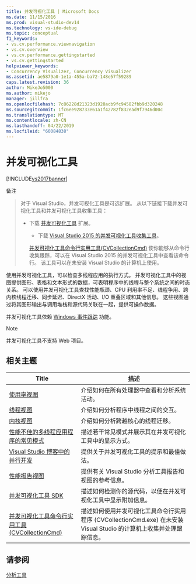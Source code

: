 ```yaml
---
title: 并发可视化工具 | Microsoft Docs
ms.date: 11/15/2016
ms.prod: visual-studio-dev14
ms.technology: vs-ide-debug
ms.topic: conceptual
f1_keywords:
- vs.cv.performance.viewnavigation
- vs.cv.overview
- vs.cv.performance.gettingstarted
- vs.cv.gettingstarted
helpviewer_keywords:
- Concurrency Visualizer, Concurrency Visualizer
ms.assetid: ae5879a0-1e1a-455a-ba72-148e57f59289
caps.latest.revision: 36
author: MikeJo5000
ms.author: mikejo
manager: jillfra
ms.openlocfilehash: 7c86228d21323d1928acb9fc94582fbb9d320248
ms.sourcegitcommit: 1fc6ee928733e61a1f42782f832ead9f7946d00c
ms.translationtype: MT
ms.contentlocale: zh-CN
ms.lasthandoff: 04/22/2019
ms.locfileid: "60084838"
---
```

# <a name="concurrency-visualizer"></a>并发可视化工具
[!INCLUDE[vs2017banner](../includes/vs2017banner.md)]

备注
>  对于 Visual Studio，并发可视化工具是可选扩展。 从以下链接下载并发可视化工具和并发可视化工具收集工具：  
> 
> - 下载              [并发可视化工具](https://visualstudiogallery.msdn.microsoft.com/a6c24ce9-beec-4545-9261-293061436ee9) 扩展。  
>   - 下载              [Visual Studio 2015 的并发可视化工具收集工具](http://www.microsoft.com/download/details.aspx?id=49103)。  
> 
>   [并发可视化工具命令行实用工具(CVCollectionCmd)](../profiling/concurrency-visualizer-command-line-utility-cvcollectioncmd.md) 使你能够从命令行收集跟踪，可以在 Visual Studio 2015 的并发可视化工具中查看该命令行。 该工具可以在未安装 Visual Studio 的计算机上使用。  
  
 使用并发可视化工具，可以检查多线程应用的执行方式。 并发可视化工具中的视图提供图形、表格和文本形式的数据，可表明程序中的线程与整个系统之间的时态关系。 可以使用并发可视化工具查找性能瓶颈、CPU 利用率不足、线程争用、跨内核线程迁移、同步延迟、DirectX 活动、I/O 重叠区域和其他信息。 这些视图通过将其图形输出与调用堆栈和源代码关联在一起，提供可操作数据。  
  
 并发可视化工具依赖 [Windows 事件跟踪](http://go.microsoft.com/fwlink/?LinkId=234579) 功能。  
  
> [!NOTE]
>  并发可视化工具不支持 Web 项目。  
  
## <a name="related-topics"></a>相关主题  
  
|Title|描述|  
|-----------|-----------------|  
|[使用率视图](../profiling/utilization-view.md)|介绍如何在所有处理器中查看和分析系统活动。|  
|[线程视图](../profiling/threads-view-parallel-performance.md)|介绍如何分析程序中线程之间的交互。|  
|[内核视图](../profiling/cores-view.md)|介绍如何分析跨越核心的线程迁移。|  
|[性能不佳的多线程应用程序的常见模式](../profiling/common-patterns-for-poorly-behaved-multithreaded-applications.md)|描述若干常见模式并展示其在并发可视化工具中的显示方式。|  
|[Visual Studio 博客中的并行开发](http://go.microsoft.com/fwlink/?LinkId=235385)|提供关于并发可视化工具的提示和最佳做法。|  
|[性能报告视图](../profiling/performance-report-views.md)|提供有关 Visual Studio 分析工具报告和视图的参考信息。|  
|[并发可视化工具 SDK](../profiling/concurrency-visualizer-sdk.md)|描述如何检测你的源代码，以便在并发可视化工具中显示附加信息。|  
|[并发可视化工具命令行实用工具 (CVCollectionCmd)](../profiling/concurrency-visualizer-command-line-utility-cvcollectioncmd.md)|描述如何使用并发可视化工具命令行实用程序 (CVCollectionCmd.exe) 在未安装 Visual Studio 的计算机上收集并处理跟踪信息。|  
  
## <a name="see-also"></a>请参阅  
 [分析工具](../profiling/profiling-tools.md)
